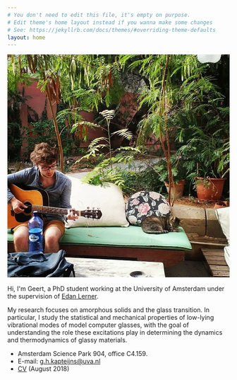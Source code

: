 ```yaml
---
# You don't need to edit this file, it's empty on purpose.
# Edit theme's home layout instead if you wanna make some changes
# See: https://jekyllrb.com/docs/themes/#overriding-theme-defaults
layout: home
---
```


![Geert](geert.jpg)

Hi, I'm Geert, a PhD student working at the University of Amsterdam under the supervision of [Edan Lerner](https://staff.fnwi.uva.nl/e.lerner/).

My research focuses on amorphous solids and the glass transition.
In particular, I study the statistical and mechanical properties of low-lying vibrational modes of model computer glasses,
with the goal of understanding the role these excitations play in determining the dynamics and thermodynamics of glassy materials.

- Amsterdam Science Park 904, office C4.159.
- E-mail: [g.h.kapteijns@uva.nl](g.h.kapteijns@uva.nl)
- [CV](english.pdf) (August 2018)
